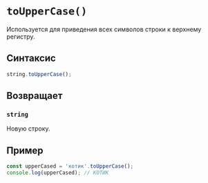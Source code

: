 # `toUpperCase()`

Используется для приведения всех символов строки к верхнему регистру.

## Синтаксис

```js
string.toUpperCase();
```

## Возвращает

### `string`

Новую строку.

## Пример

```js
const upperCased = 'котик'.toUpperCase();
console.log(upperCased); // КОТИК
```
